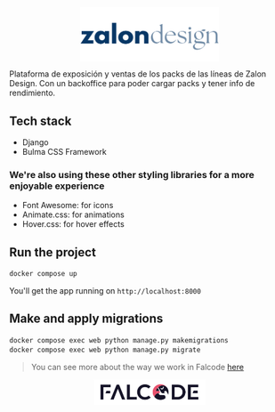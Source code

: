 <div style="display: flex; justify-content: center; align-items: center;">
  <img src="./staticfiles/img/zalon_design_logo.png" alt="zalon design logo" width="250"/>
</div>

Plataforma de exposición y ventas de los packs de las líneas de Zalon Design. Con un backoffice para poder cargar packs y tener info de rendimiento.

## Tech stack
- Django
- Bulma CSS Framework

### We're also using these other styling libraries for a more enjoyable experience
- Font Awesome: for icons
- Animate.css: for animations
- Hover.css: for hover effects


## Run the project
```bash
docker compose up
```
You'll get the app running on `http://localhost:8000`

## Make and apply migrations
```bash
docker compose exec web python manage.py makemigrations
docker compose exec web python manage.py migrate
```

> You can see more about the way we work in Falcode [here](http://docs.falcode.dev/django/)

<div style="display: flex; justify-content: center; align-items: center;">
  <img src="./staticfiles/img/falcode_logo.svg" alt="falcode logo" width="200"/>
</div>